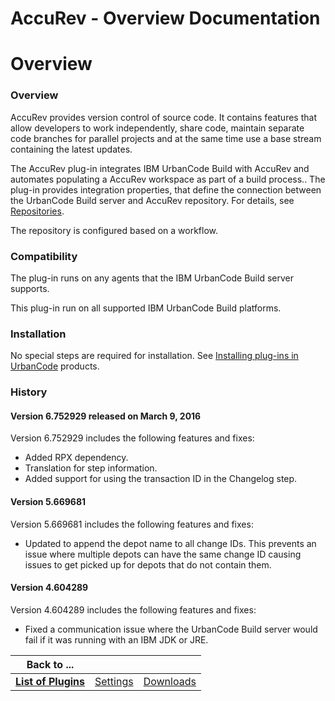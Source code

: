 
AccuRev - Overview Documentation
================================

# Overview




### Overview




 


AccuRev provides version control of source code. It contains features that allow developers to 
work independently, share code, maintain separate code branches for parallel projects and at the same time use a base 
stream containing the latest updates.


The AccuRev plug-in integrates IBM UrbanCode Build with AccuRev and automates 
populating a AccuRev workspace as part of a build process.. The plug-in provides integration properties, that define the
 connection between the UrbanCode Build server and AccuRev repository. For details, see 
[Repositories](http://www.ibm.com/support/knowledgecenter/SS8NMD_6.1.2/com.ibm.ucbuild.doc/topics/settings_project_repo_cpt.html).
 


The repository is configured based on a workflow.


### Compatibility


The plug-in runs on any agents that the IBM 
UrbanCode Build server supports.


This plug-in run on all supported IBM UrbanCode Build platforms.


### Installation



No special steps are required for installation. See [Installing plug-ins in 
UrbanCode](https://www.urbancode.com/resource/installing-plug-ins-in-urbancode-products/ "Installing plug-ins in 
UrbanCode") products.


### History


#### Version 6.752929 released on March 9, 2016


Version 6.752929 includes the 
following features and fixes:


* Added RPX dependency.
* Translation for step information.
* Added support for using 
the transaction ID in the Changelog step.


#### Version 5.669681


Version 5.669681 includes the following features and
 fixes:


* Updated to append the depot name to all change IDs. This prevents an issue where multiple depots can have 
the same change ID causing issues to get picked up for depots that do not contain them.


#### Version 4.604289



Version 4.604289 includes the following features and fixes:


* Fixed a communication issue where the UrbanCode Build 
server would fail if it was running with an IBM JDK or JRE.


|Back to ...|||
| :---: | :---: | :---: |
|[**List of Plugins**](../../index.md)|[Settings](./settings.md)|[Downloads](./downloads.md)|
